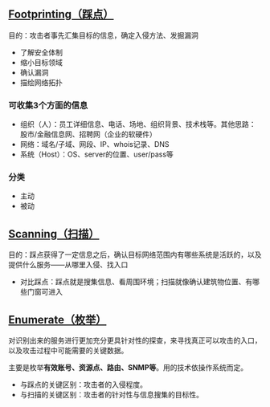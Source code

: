 ## [Footprinting（踩点）](./footprinting.md)

目的：攻击者事先汇集目标的信息，确定入侵方法、发掘漏洞

- 了解安全体制
- 缩小目标领域
- 确认漏洞
- 描绘网络拓扑

### 可收集3个方面的信息

- 组织（人）：员工详细信息、电话、场地、组织背景、技术栈等。其他思路：股市/金融信息网、招聘网（企业的软硬件）
- 网络：域名/子域、网段、IP、whois记录、DNS
- 系统（Host）：OS、server的位置、user/pass等

### 分类

- 主动
- 被动


## [Scanning（扫描）](./scanning.md)

目的：踩点获得了一定信息之后，确认目标网络范围内有哪些系统是活跃的，以及提供什么服务——从哪里入侵、找入口

- 对比踩点：踩点就是搜集信息、看周围环境；扫描就像确认建筑物位置、有哪些门窗可进入


## [Enumerate（枚举）](./enumerate.md)

对识别出来的服务进行更加充分更具针对性的探查，来寻找真正可以攻击的入口，以及攻击过程中可能需要的关键数据。

主要是枚举**有效账号、资源点、路由、SNMP等**。用的技术依操作系统而定。

- 与踩点的关键区别：攻击者的入侵程度。
- 与扫描的关键区别：攻击者的针对性与信息搜集的目标性。 